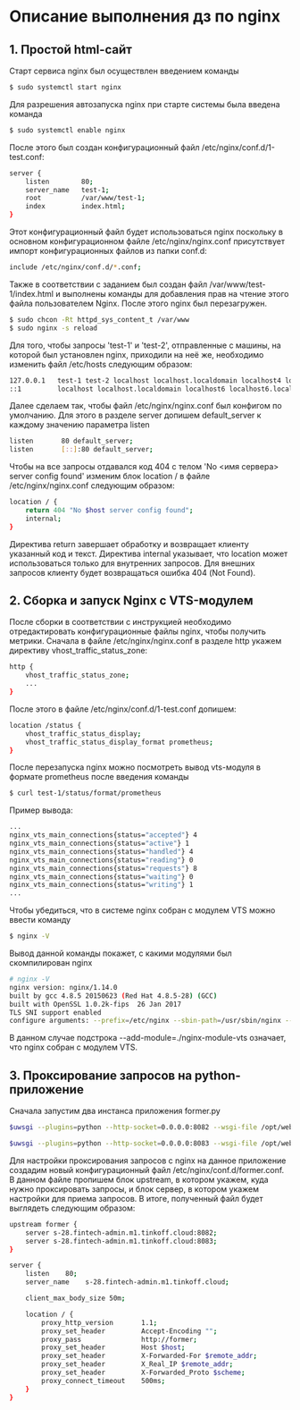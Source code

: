 # Описание выполнения дз по nginx
## 1. Простой html-сайт
Старт сервиса nginx был осуществлен введением команды
```sh
$ sudo systemctl start nginx
```
Для разрешения автозапуска nginx при старте системы была введена команда
```sh
$ sudo systemctl enable nginx
```
После этого был создан конфигурационный файл /etc/nginx/conf.d/1-test.conf:
```sh
server {
    listen        80;
    server_name   test-1;
    root          /var/www/test-1;
    index         index.html;
}
```
Этот конфигурационный файл будет использоваться nginx поскольку в основном конфигурационном файле /etc/nginx/nginx.conf присутствует импорт конфигурационных файлов из папки conf.d:
```sh
include /etc/nginx/conf.d/*.conf;
```
Также в соответствии с заданием был создан файл /var/www/test-1/index.html и выполнены команды для добавления прав на чтение этого файла пользователем Nginx. 
После этого nginx был перезагружен.
```sh
$ sudo chcon -Rt httpd_sys_content_t /var/www
$ sudo nginx -s reload
```
Для того, чтобы запросы 'test-1' и 'test-2', отправленные с машины, на которой был установлен nginx, приходили на неё же, необходимо изменить файл /etc/hosts следующим образом:
```sh
127.0.0.1   test-1 test-2 localhost localhost.localdomain localhost4 localhost4.localdomain4
::1         localhost localhost.localdomain localhost6 localhost6.localdomain6
```
Далее сделаем так, чтобы файл /etc/nginx/nginx.conf был конфигом по умолчанию. Для этого в разделе server допишем default_server к каждому значению параметра listen
```sh
listen       80 default_server;
listen       [::]:80 default_server;
```
Чтобы на все запросы отдавался код 404 с телом 'No <имя сервера> server config found' изменим блок location / в файле /etc/nginx/nginx.conf следующим образом:
```sh
location / {
    return 404 "No $host server config found";
    internal;
}
```
Директива return завершает обработку и возвращает клиенту указанный код и текст.
Директива internal указывает, что location может использоваться только для внутренних запросов. Для внешних запросов клиенту будет возвращаться ошибка 404 (Not Found).

## 2. Сборка и запуск Nginx с VTS-модулем
После сборки в соответствии с инструкцией необходимо отредактировать конфигурационные файлы nginx, чтобы получить метрики.
Сначала в файле /etc/nginx/nginx.conf в разделе http укажем директиву vhost_traffic_status_zone:
```sh
http {
    vhost_traffic_status_zone;
    ...
}
```
После этого в файле /etc/nginx/conf.d/1-test.conf допишем:
```sh
location /status {
    vhost_traffic_status_display;
    vhost_traffic_status_display_format prometheus;
}
```
После перезапуска nginx можно посмотреть вывод vts-модуля в формате prometheus после введения команды
```sh
$ curl test-1/status/format/prometheus 
```
Пример вывода:
```sh
...
nginx_vts_main_connections{status="accepted"} 4
nginx_vts_main_connections{status="active"} 1
nginx_vts_main_connections{status="handled"} 4
nginx_vts_main_connections{status="reading"} 0
nginx_vts_main_connections{status="requests"} 8
nginx_vts_main_connections{status="waiting"} 0
nginx_vts_main_connections{status="writing"} 1
...
```
Чтобы убедиться, что в системе nginx собран с модулем VTS можно ввести команду
```sh
$ nginx -V
```
Вывод данной команды покажет, с какими модулями был скомпилирован nginx
```sh
# nginx -V
nginx version: nginx/1.14.0
built by gcc 4.8.5 20150623 (Red Hat 4.8.5-28) (GCC)
built with OpenSSL 1.0.2k-fips  26 Jan 2017
TLS SNI support enabled
configure arguments: --prefix=/etc/nginx --sbin-path=/usr/sbin/nginx --modules-path=/usr/lib64/nginx/modules --conf-path=/etc/nginx/nginx.conf --error-log-path=/var/log/nginx/error.log --http-log-path=/var/log/nginx/access.log --pid-path=/var/run/nginx.pid --lock-path=/var/run/nginx.lock --http-client-body-temp-path=/var/cache/nginx/client_temp --http-proxy-temp-path=/var/cache/nginx/proxy_temp --http-fastcgi-temp-path=/var/cache/nginx/fastcgi_temp --http-uwsgi-temp-path=/var/cache/nginx/uwsgi_temp --http-scgi-temp-path=/var/cache/nginx/scgi_temp --user=nginx --group=nginx --with-compat --with-file-aio --with-threads --with-http_addition_module --with-http_auth_request_module --with-http_dav_module --with-http_flv_module --with-http_gunzip_module --with-http_gzip_static_module --with-http_mp4_module --with-http_random_index_module --with-http_realip_module --with-http_secure_link_module --with-http_slice_module --with-http_ssl_module --with-http_stub_status_module --with-http_sub_module --with-http_v2_module --with-mail --with-mail_ssl_module --with-stream --with-stream_realip_module --with-stream_ssl_module --with-stream_ssl_preread_module --add-module=./nginx-module-vts --with-cc-opt='-O2 -g -pipe -Wall -Wp,-D_FORTIFY_SOURCE=2 -fexceptions -fstack-protector-strong --param=ssp-buffer-size=4 -grecord-gcc-switches -m64 -mtune=generic -fPIC' --with-ld-opt='-Wl,-z,relro -Wl,-z,now -pie'
```
В данном случае подстрока --add-module=./nginx-module-vts означает, что nginx собран с модулем VTS.

## 3. Проксирование запросов на python-приложение
Сначала запустим два инстанса приложения former.py
```sh
$uwsgi --plugins=python --http-socket=0.0.0.0:8082 --wsgi-file /opt/webcode/former/process/webrunner.py --static-map /form=/opt/webcode/former/form/index.html --processes=5 --master --pidfile=/tmp/former.pid --vacuum --max-requests=5000

$uwsgi --plugins=python --http-socket=0.0.0.0:8083 --wsgi-file /opt/webcode/former/process/webrunner.py --static-map /form=/opt/webcode/former/form/index.html --processes=5 --master --pidfile=/tmp/former.pid --vacuum --max-requests=5000
```
Для настройки проксирования запросов с nginx на данное приложение создадим новый конфигурационный файл /etc/nginx/conf.d/former.conf. В данном файле пропишем блок upstream, в котором укажем, куда нужно проксировать запросы, и блок сервер, в котором укажем настройки для приема запросов. В итоге, полученный файл будет выглядеть следующим образом:
```sh
upstream former {
    server s-28.fintech-admin.m1.tinkoff.cloud:8082;
    server s-28.fintech-admin.m1.tinkoff.cloud:8083;
}

server {
    listen    80;
    server_name    s-28.fintech-admin.m1.tinkoff.cloud;

    client_max_body_size 50m;

    location / {
        proxy_http_version       1.1;
        proxy_set_header         Accept-Encoding "";
        proxy_pass               http://former;
        proxy_set_header         Host $host;
        proxy_set_header         X-Forwarded-For $remote_addr;
        proxy_set_header         X_Real_IP $remote_addr;
        proxy_set_header         X-Forwarded_Proto $scheme;
        proxy_connect_timeout    500ms;
    }
}
```
